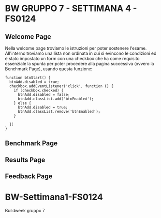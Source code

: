 
# BW GRUPPO 7 - SETTIMANA 4 - FS0124

## Welcome Page

Nella welcome page troviamo le istruzioni per poter sostenere l'esame. All'interno troviamo una lista non ordinata in cui si evincono le condizioni ed è stato impostato un form con una checkbox che ha come requisito essenziale la spunta per poter procedere alla pagina successiva (ovvero la Benchmark Page), usando questa funzione:

```
function btnStart() {
  btnAdd.disabled = true;
  checkbox.addEventListener('click', function () {
    if (checkbox.checked) {
      btnAdd.disabled = false;
      btnAdd.classList.add('btnEnabled');
    } else {
      btnAdd.disabled = true;
      btnAdd.classList.remove('btnEnabled');
    }

  })
}
```

## Benchmark Page


## Results Page


## Feedback Page

# BW-Settimana1-FS0124
Buildweek gruppo 7

